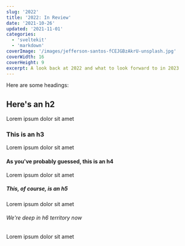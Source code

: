 ```yaml
---
slug: '2022'
title: '2022: In Review'
date: '2021-10-26'
updated: '2021-11-01'
categories:
  - 'sveltekit'
  - 'markdown'
coverImage: '/images/jefferson-santos-fCEJGBzAkrU-unsplash.jpg'
coverWidth: 16
coverHeight: 9
excerpt: A look back at 2022 and what to look forward to in 2023
---
```


Here are some headings:

## Here's an h2

Lorem ipsum dolor sit amet

### This is an h3

Lorem ipsum dolor sit amet

#### As you've probably guessed, this is an h4

Lorem ipsum dolor sit amet

##### This, of course, is an h5

Lorem ipsum dolor sit amet

###### We're deep in h6 territory now

Lorem ipsum dolor sit amet
